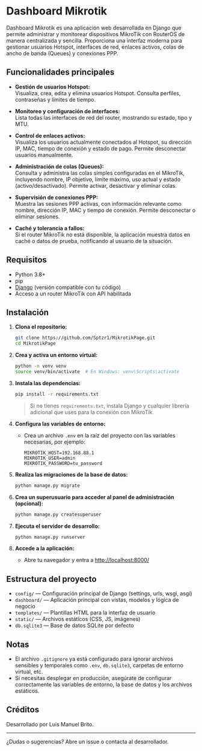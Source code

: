 # Dashboard Mikrotik

Dashboard Mikrotik es una aplicación web desarrollada en Django que permite administrar y monitorear dispositivos MikroTik con RouterOS de manera centralizada y sencilla. Proporciona una interfaz moderna para gestionar usuarios Hotspot, interfaces de red, enlaces activos, colas de ancho de banda (Queues) y conexiones PPP.

## Funcionalidades principales

- **Gestión de usuarios Hotspot:**  
  Visualiza, crea, edita y elimina usuarios Hotspot. Consulta perfiles, contraseñas y límites de tiempo.

- **Monitoreo y configuración de interfaces:**  
  Lista todas las interfaces de red del router, mostrando su estado, tipo y MTU.

- **Control de enlaces activos:**  
  Visualiza los usuarios actualmente conectados al Hotspot, su dirección IP, MAC, tiempo de conexión y estado de pago. Permite desconectar usuarios manualmente.

- **Administración de colas (Queues):**  
  Consulta y administra las colas simples configuradas en el MikroTik, incluyendo nombre, IP objetivo, límite máximo, uso actual y estado (activo/desactivado). Permite activar, desactivar y eliminar colas.

- **Supervisión de conexiones PPP:**  
  Muestra las sesiones PPP activas, con información relevante como nombre, dirección IP, MAC y tiempo de conexión. Permite desconectar o eliminar sesiones.

- **Caché y tolerancia a fallos:**  
  Si el router MikroTik no está disponible, la aplicación muestra datos en caché o datos de prueba, notificando al usuario de la situación.

## Requisitos

- Python 3.8+
- pip
- [Django](https://www.djangoproject.com/) (versión compatible con tu código)
- Acceso a un router MikroTik con API habilitada

## Instalación

1. **Clona el repositorio:**
   ```sh
   git clone https://github.com/Sptzr1/MikrotikPage.git
   cd MikrotikPage
   ```

2. **Crea y activa un entorno virtual:**
   ```sh
   python -m venv venv
   source venv/bin/activate  # En Windows: venv\Scripts\activate
   ```

3. **Instala las dependencias:**
   ```sh
   pip install -r requirements.txt
   ```
   > Si no tienes `requirements.txt`, instala Django y cualquier librería adicional que uses para la conexión con MikroTik.

4. **Configura las variables de entorno:**
   - Crea un archivo `.env` en la raíz del proyecto con las variables necesarias, por ejemplo:
     ```
     MIKROTIK_HOST=192.168.88.1
     MIKROTIK_USER=admin
     MIKROTIK_PASSWORD=tu_password
     ```

5. **Realiza las migraciones de la base de datos:**
   ```sh
   python manage.py migrate
   ```

6. **Crea un superusuario para acceder al panel de administración (opcional):**
   ```sh
   python manage.py createsuperuser
   ```

7. **Ejecuta el servidor de desarrollo:**
   ```sh
   python manage.py runserver
   ```

8. **Accede a la aplicación:**
   - Abre tu navegador y entra a [http://localhost:8000/](http://localhost:8000/)

## Estructura del proyecto

- `config/` — Configuración principal de Django (settings, urls, wsgi, asgi)
- `dashboard/` — Aplicación principal con vistas, modelos y lógica de negocio
- `templates/` — Plantillas HTML para la interfaz de usuario
- `static/` — Archivos estáticos (CSS, JS, imágenes)
- `db.sqlite3` — Base de datos SQLite por defecto

## Notas

- El archivo `.gitignore` ya está configurado para ignorar archivos sensibles y temporales como `.env`, `db.sqlite3`, carpetas de entorno virtual, etc.
- Si necesitas desplegar en producción, asegúrate de configurar correctamente las variables de entorno, la base de datos y los archivos estáticos.

## Créditos

Desarrollado por Luis Manuel Brito.

---

¿Dudas o sugerencias? Abre un issue o contacta al desarrollador.